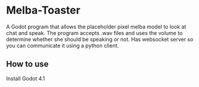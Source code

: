 # Melba-Toaster
A Godot program that allows the placeholder pixel melba model to look at chat and speak. The program accepts .wav files and uses the volume to determine whether she should be speaking or not. Has websocket server so you can communicate it using a python client.

## How to use
Install Godot 4.1 
